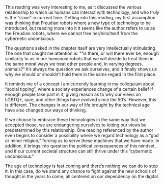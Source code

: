 This reading was very interesting to me, as it discussed the various relationship to which us humans can interact with technology, and who truly is the “slave” in current time. Getting into this reading, my first assumption was thinking that Freudian robots where a new type of technology to be introduced, but reading more into it it seems like the author refers to us as the Freudian robots, where we cannot free her/him/itself from the cybernetic unconscious.

The questions asked in the chapter itself are very intellectually stimulating. The one that caught me attention is: ““is there, or will there ever be, enough similarity to us in our humanoid robots that we will decide to treat them in the same moral ways we treat other people and, in varying degrees, animals?” It’s always the question we ask ourselves, and it finally shows us why we should or shouldn’t hold them in the same regard in the first place.

It reminds me of a concept I am currently learning in my colloquium about “social tipping”, where a society experiences change of a certain belief if enough people take part in it, giving reason as to why our views on LGBTQ+, race, and other things have evolved since the 50’s. However, this is different. The changes in our way of life brought by the technical age have also changed our ways of thinking. 

If we choose to embrace these technologies in the same way that we accepted those, we are endangering ourselves to letting our views be predetermined by this relationship. One reading referenced by the author even begins to consider a possibility where we regard technology as a “god or minor religion,” forcing us to serve these machines that we have made. In addition, it brings into question the political consequences of this mindset, and if our current societal structure can still thrive under this “cybernetic unconscious.”

The age of technology is fast coming and there’s nothing we can do to stop it. In this case, do we stand any chance to fight against the new schools of thought in the years to come, all centered on our dependency on the digital.
